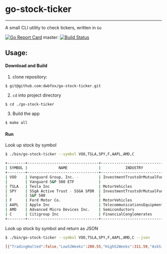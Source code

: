# go-stock-ticker
---
A small CLI utility to check tickers, written in `Go` 

[![Go Report Card](https://goreportcard.com/badge/github.com/dwbfox/go-stock-ticker)](https://goreportcard.com/report/github.com/dwbfox/go-stock-ticker)
master: [![Build Status](https://travis-ci.com/dwbfox/go-stock-ticker.svg?branch=master)](https://travis-ci.com/dwbfox/go-stock-ticker)


## Usage:

#### Download and Build
1. clone repository:
```bash
$ git@github.com:dwbfox/go-stock-ticker.git
```

2. `cd` into project directory
```
$ cd ./go-stock-ticker
```

3. Build the app
```bash
$ make all
```

#### Run

Look up stock by symbol
```bash
$ ./bin/go-stock-ticker --symbol VOO,TSLA,SPY,F,AAPL,AMD,C

+--------+--------------------------------+-------------------------------+---------+---------+-----------+
| SYMBOL |              NAME              |           INDUSTRY            |   ASK   |   BID   |  VOLUME   |
+--------+--------------------------------+-------------------------------+---------+---------+-----------+
| VOO    | Vanguard Group, Inc. -         | InvestmentTrustsOrMutualFunds | $263.09 | $263.06 |   3386161 |
|        | Vanguard S&P 500 ETF           |                               |         |         |           |
| TSLA   | Tesla Inc                      | MotorVehicles                 | $799.19 | $799.21 |  10518428 |
| SPY    | SSgA Active Trust - SSGA SPDR  | InvestmentTrustsOrMutualFunds | $286.26 | $286.25 | 111146276 |
|        | S&P 500                        |                               |         |         |           |
| F      | Ford Motor Co.                 | MotorVehicles                 | $4.91   | $4.90   |  80544650 |
| AAPL   | Apple Inc                      | TelecommunicationsEquipment   | $307.76 | $307.70 |  41587094 |
| AMD    | Advanced Micro Devices Inc.    | Semiconductors                | $54.18  | $54.17  |  66950863 |
| C      | Citigroup Inc                  | FinancialConglomerates        | $41.93  | $41.92  |  28494867 |
+--------+--------------------------------+-------------------------------+---------+---------+-----------+
```

Look up stock by symbol and return as JSON
```bash
$ ./bin/go-stock-ticker --symbol VOO,TSLA,SPY,F,AAPL,AMD,C --json

[{"TradingHalted":false,"Low52Weeks":200.55,"High52Weeks":311.59,"AskSize":500,"Ask":263.09,"BidSize":800,"Bid":263.06,"PercentChangeFromPreviousClose":0.451,"ChangeFromPreviousClose":1.18,"PreviousClose":261.86,"Volume":3386161,"LastSize":21382,"Last":263.04,"Low":258.56,"High":263.11,"Close":263.04,"Open":259.54,"UTCOffset":-4,"Delay":0.0087893,"Outcome":"Success","Security":{"MostLiquidExchange":false,"CategoryOrIndustry":"InvestmentTrustsOrMutualFunds","MarketIdentificationCode":"ARCX","Market":"NYSEARCA","Name":"Vanguard Group, Inc. - Vanguard S\u0026P 500 ETF","Valoren":"22423967","ISIN":null,"Symbol":"VOO","CUSIP":null,"CIK":"0000102909"},"IdentifierType":"Symbol","Identifier":"VOO","LastMarketIdentificationCode":"ARCX","AskMarketIdentificationCode":"ARCX","BidMarketIdentificationCode":"ARCX","Currency":"USD","AskTime":"4:00:00 PM","AskDate":"5/15/2020","BidTime":"4:00:00 PM","BidDate":"5/15/2020","PreviousCloseDate":"5/14/2020","Time":"4:00:00 PM","Date":"5/15/2020","Identity":"Request","Message":"Delay times are 15 mins for NYSEARCA."},{"TradingHalted":false,"Low52Weeks":176.9919,"High52Weeks":968.9899,"AskSize":600,"Ask":799.19,"BidSize":1000,"Bid":799.21,"PercentChangeFromPreviousClose":-0.518,"ChangeFromPreviousClose":-4.16,"PreviousClose":803.33,"Volume":10518428,"LastSize":51267,"Last":799.17,"Low":786.552,"High":805.0486,"Close":799.17,"Open":790.35,"UTCOffset":-4,"Delay":0.0049241,"Outcome":"Success","Security":{"MostLiquidExchange":false,"CategoryOrIndustry":"MotorVehicles","MarketIden[...]
```
